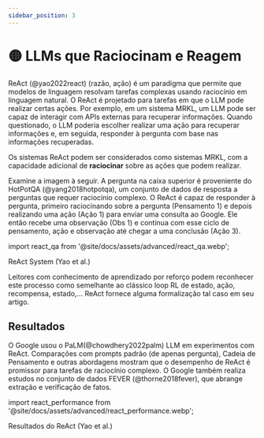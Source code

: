 ```yaml
---
sidebar_position: 3
---
```


# 🟡 LLMs que Raciocinam e Reagem

ReAct (@yao2022react) (razão, ação) é um paradigma que permite que modelos de linguagem resolvam tarefas complexas usando raciocínio em linguagem natural. O ReAct é projetado para tarefas em que o LLM pode realizar certas ações. Por exemplo, em um sistema MRKL, um LLM pode ser capaz de interagir com APIs externas para recuperar informações. Quando questionado, o LLM poderia escolher realizar uma ação para recuperar informações e, em seguida, responder à pergunta com base nas informações recuperadas.

Os sistemas ReAct podem ser considerados como sistemas MRKL, com a capacidade adicional de **raciocinar** sobre as ações que podem realizar.

Examine a imagem à seguir. A pergunta na caixa superior é proveniente do HotPotQA (@yang2018hotpotqa), um conjunto de dados de resposta a perguntas que requer raciocínio complexo. O ReAct é capaz de responder à pergunta, primeiro raciocinando sobre a pergunta (Pensamento 1) e depois realizando uma ação (Ação 1) para enviar uma consulta ao Google. Ele então recebe uma observação (Obs 1) e continua com esse ciclo de pensamento, ação e observação até chegar a uma conclusão (Ação 3).

import react_qa from '@site/docs/assets/advanced/react_qa.webp';

<div style={{textAlign: 'center'}}>
  <LazyLoadImage src={react_qa} style={{width: "500px"}} />
</div>

<div style={{textAlign: 'center'}}>
ReAct System (Yao et al.)
</div>

Leitores com conhecimento de aprendizado por reforço podem reconhecer este processo como semelhante ao clássico loop  RL de estado, ação, recompensa, estado,... ReAct fornece alguma formalização tal caso em seu artigo.

## Resultados

O Google usou o PaLM(@chowdhery2022palm) LLM em experimentos com ReAct. Comparações com prompts padrão (de apenas pergunta), Cadeia de Pensamento e outras abordagens mostram que o desempenho de ReAct é promissor para tarefas de raciocínio complexo. O Google também realiza estudos no conjunto de dados FEVER (@thorne2018fever), que abrange extração e verificação de fatos. 

import react_performance from '@site/docs/assets/advanced/react_performance.webp';

<div style={{textAlign: 'center'}}>
  <LazyLoadImage src={react_performance} style={{width: "500px"}} />
</div>

<div style={{textAlign: 'center'}}>
Resultados do ReAct (Yao et al.)
</div>